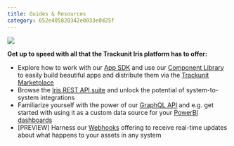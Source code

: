 ```yaml
---
title: Guides & Resources
category: 652e405820342e0033e0d25f
---
```


![](https://cdn.statically.io/gh/trackunit/developer-hub/master/guides/welcome/overview.png)


**Get up to speed with all that the Trackunit Iris platform has to offer:**

- Explore how to work with our [App SDK](https://developers.trackunit.com/docs/overview) and use our [Component Library](https://apps.iris.trackunit.com/storybook/?path=/docs/introduction--docs) to easily build beautiful apps and distribute them via the [Trackunit Marketplace](https://new.manager.trackunit.com/marketplace)
- Browse the [Iris REST API suite](https://developers.trackunit.com/reference/access-token) and unlock the potential of system-to-system integrations
- Familiarize yourself with the power of our [GraphQL API](https://developers.trackunit.com/reference/graphql-api-introduction) and e.g. get started with using it as a custom data source for your [PowerBI dashboards](https://developers.trackunit.com/docs/powerbi-guide)
- [PREVIEW] Harness our [Webhooks](https://developers.trackunit.com/docs/webhooks-overview) offering to receive real-time updates about what happens to your assets in any system
